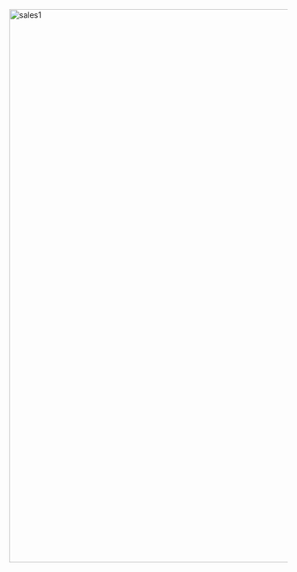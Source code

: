 <img width="1000" alt="sales1" src="https://github.com/Jeff1824/DA-in-Excel-Sales/assets/124261057/740c7f43-73d4-4d62-b6a3-6dde5bd84586">

